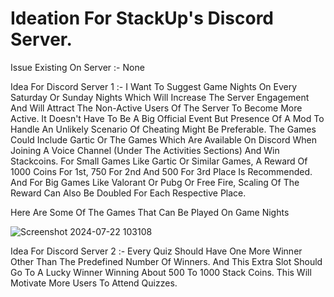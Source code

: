 # Ideation For StackUp's Discord Server.
            
Issue Existing On Server :- None 

Idea For Discord Server 1 :- I Want To Suggest Game Nights On Every Saturday Or Sunday Nights Which Will Increase The Server Engagement And Will Attract The Non-Active Users Of The Server To Become More Active. It Doesn't Have To Be A Big Official Event But Presence Of A Mod To Handle An Unlikely Scenario Of Cheating Might Be Preferable. The Games Could Include Gartic Or The Games Which Are Available On Discord When Joining A Voice Channel (Under The Activities Sections) And Win Stackcoins. For Small Games Like Gartic Or Similar Games, A Reward Of 1000 Coins For 1st, 750 For 2nd And 500 For 3rd Place Is Recommended. And For Big Games Like Valorant Or Pubg Or Free Fire, Scaling Of The Reward Can Also Be Doubled For Each Respective Place. 

Here Are Some Of The Games That Can Be Played On Game Nights

![Screenshot 2024-07-22 103108](Https://Github.Com/User-Attachments/Assets/5405361d-6b96-49fa-B57f-B6ba3c060abd)

Idea For Discord Server 2 :- Every Quiz Should Have One More Winner Other Than The Predefined Number Of Winners. And This Extra Slot Should Go To A Lucky Winner Winning About 500 To 1000 Stack Coins. This Will Motivate More Users To Attend Quizzes.

